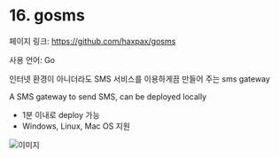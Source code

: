 # 16. gosms

페이지 링크: https://github.com/haxpax/gosms

사용 언어: Go

인터넷 환경이 아니더라도 SMS 서비스를 이용하게끔 만들어 주는 sms gateway

A SMS gateway to send SMS, can be deployed locally


* 1분 이내로 deploy 가능
* Windows, Linux, Mac OS 지원

![이미지](..master/img/003-16.png)
